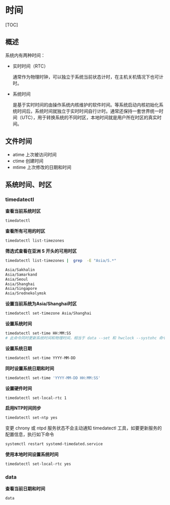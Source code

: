 # 时间

[TOC]

## 概述

系统内有两种时间：

* 实时时间（RTC）

  通常作为物理时钟，可以独立于系统当前状态计时，在主机关机情况下也可计时。

* 系统时间

  是基于实时时间的由操作系统内核维护的软件时间。等系统启动内核初始化系统时间后，系统时间就独立于实时时间自行计时。通常还保持一套世界统一时间（UTC），用于转换系统的不同时区，本地时间就是用户所在时区的真实时间。

## 文件时间

*  atime    上次被访问时间  
*  ctime    创建时间  
*  mtime    上次修改的日期和时间

## 系统时间、时区

### timedatectl

**查看当前系统时区**

```bash
timedatectl
```

**查看所有可用的时区**

```bash
timedatectl list-timezones
```

**筛选式查看在亚洲 S 开头的可用时区**

```bash
timedatectl list-timezones |  grep  -E "Asia/S.*"

Asia/Sakhalin
Asia/Samarkand
Asia/Seoul
Asia/Shanghai
Asia/Singapore
Asia/Srednekolymsk
```

**设置当前系统为Asia/Shanghai时区**

```bash
timedatectl set-timezone Asia/Shanghai
```

**设置系统时间**

```bash
timedatectl set-time HH:MM:SS
# 此命令同时更新系统时间和物理时间，相当于 data --set 和 hwclock --systohc 命令。
```

**设置系统日期**

```bash
timedatectl set-time YYYY-MM-DD
```

**同时设置系统日期和时间**

```bash
timedatectl set-time 'YYYY-MM-DD HH:MM:SS'
```

**设置硬件时间**

```bash
timedatectl set-local-rtc 1
```

**启用NTP时间同步**

```bash
timedatectl set-ntp yes
```

变更 chrony 或 ntpd 服务状态不会主动通知 timedatectl 工具，如要更新服务的配置信息，执行如下命令

```bash
systemctl restart systemd-timedated.service
```

**使用本地时间设置系统时间**

```bash
timedatectl set-local-rtc yes
```

### data

**查看当前日期和时间**

```bash
data
```

